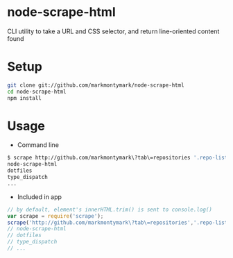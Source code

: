 # node-scrape-html

CLI utility to take a URL and CSS selector, and return line-oriented content found

# Setup

```sh
git clone git://github.com/markmontymark/node-scrape-html
cd node-scrape-html
npm install
```

# Usage

- Command line

```sh
$ scrape http://github.com/markmontymark\?tab\=repositories '.repo-list-name a'
node-scrape-html
dotfiles
type_dispatch
...
```

- Included in app

```javascript
// by default, element's innerHTML.trim() is sent to console.log()
var scrape = require('scrape');
scrape('http://github.com/markmontymark\?tab\=repositories','.repo-list-name a');
// node-scrape-html
// dotfiles
// type_dispatch
// ...
```
